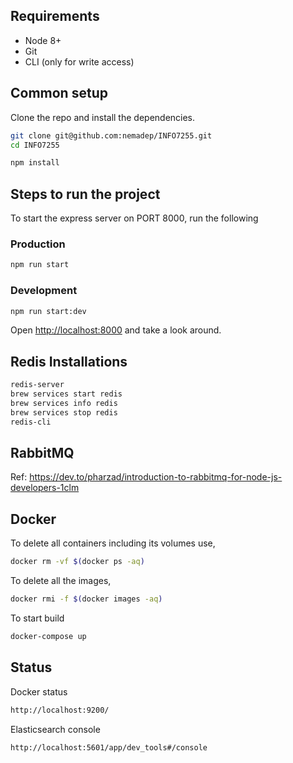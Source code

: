 
## Requirements

* Node 8+
* Git
* CLI (only for write access)

## Common setup

Clone the repo and install the dependencies.

```bash
git clone git@github.com:nemadep/INFO7255.git
cd INFO7255
```

```bash
npm install
```

## Steps to run the project

To start the express server on PORT 8000, run the following

### Production

```bash
npm run start
```

### Development

```bash
npm run start:dev
```

Open [http://localhost:8000](http://localhost:8000) and take a look around.

## Redis Installations

```bash
redis-server
brew services start redis
brew services info redis
brew services stop redis
redis-cli
```

## RabbitMQ

Ref: https://dev.to/pharzad/introduction-to-rabbitmq-for-node-js-developers-1clm


## Docker

To delete all containers including its volumes use,

```bash
docker rm -vf $(docker ps -aq)
```

To delete all the images,

```bash
docker rmi -f $(docker images -aq)
```

To start build

```bash
docker-compose up
```

## Status

Docker status

```bash
http://localhost:9200/
```

Elasticsearch console

```bash
http://localhost:5601/app/dev_tools#/console
```
